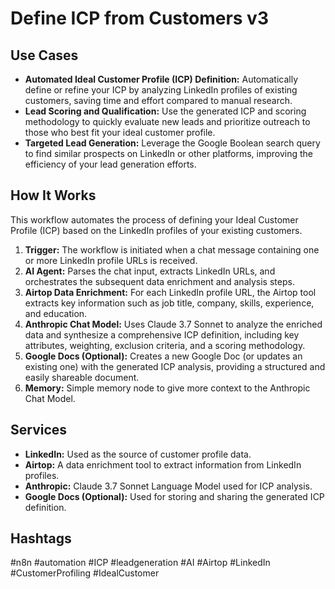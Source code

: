 # Define ICP from Customers v3

## Use Cases

- **Automated Ideal Customer Profile (ICP) Definition:** Automatically define or refine your ICP by analyzing LinkedIn profiles of existing customers, saving time and effort compared to manual research.
- **Lead Scoring and Qualification:** Use the generated ICP and scoring methodology to quickly evaluate new leads and prioritize outreach to those who best fit your ideal customer profile.
- **Targeted Lead Generation:** Leverage the Google Boolean search query to find similar prospects on LinkedIn or other platforms, improving the efficiency of your lead generation efforts.

## How It Works

This workflow automates the process of defining your Ideal Customer Profile (ICP) based on the LinkedIn profiles of your existing customers.

1.  **Trigger:** The workflow is initiated when a chat message containing one or more LinkedIn profile URLs is received.
2.  **AI Agent:** Parses the chat input, extracts LinkedIn URLs, and orchestrates the subsequent data enrichment and analysis steps.
3.  **Airtop Data Enrichment:** For each LinkedIn profile URL, the Airtop tool extracts key information such as job title, company, skills, experience, and education.
4.  **Anthropic Chat Model:** Uses Claude 3.7 Sonnet to analyze the enriched data and synthesize a comprehensive ICP definition, including key attributes, weighting, exclusion criteria, and a scoring methodology.
5.  **Google Docs (Optional):** Creates a new Google Doc (or updates an existing one) with the generated ICP analysis, providing a structured and easily shareable document.
6.  **Memory:** Simple memory node to give more context to the Anthropic Chat Model.

## Services

-   **LinkedIn:** Used as the source of customer profile data.
-   **Airtop:** A data enrichment tool to extract information from LinkedIn profiles.
-   **Anthropic:** Claude 3.7 Sonnet Language Model used for ICP analysis.
-   **Google Docs (Optional):** Used for storing and sharing the generated ICP definition.

## Hashtags

#n8n #automation #ICP #leadgeneration #AI #Airtop #LinkedIn #CustomerProfiling #IdealCustomer
